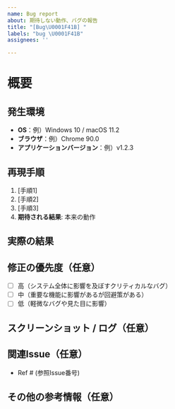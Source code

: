 ```yaml
---
name: Bug report
about: 期待しない動作、バグの報告
title: "[Bug\U0001F41B] "
labels: "bug \U0001F41B"
assignees: ''

---
```


# 概要
<!-- 発生している問題やバグの概要を記述 -->

## 発生環境

- **OS**：例）Windows 10 / macOS 11.2
- **ブラウザ**：例）Chrome 90.0
- **アプリケーションバージョン**：例）v1.2.3

## 再現手順
<!-- バグが再現する手順を記載。具体的な手順が分かるようにステップごとに書きます -->
1. [手順1]
2. [手順2]
3. [手順3]
4. **期待される結果**: 本来の動作

## 実際の結果
<!-- バグ発生時の実際の動作や表示されるエラーメッセージについて記載 -->

## 修正の優先度（任意）

- [ ] 高（システム全体に影響を及ぼすクリティカルなバグ）
- [ ] 中（重要な機能に影響があるが回避策がある）
- [ ] 低（軽微なバグや見た目に影響）

## スクリーンショット / ログ（任意）
<!-- バグが発生した際のスクリーンショットやエラーログがあれば添付 -->

## 関連Issue（任意）
<!-- 関連するIssueやプルリクエストがあれば、リンクを記載 -->
- Ref # (参照Issue番号)

## その他の参考情報（任意）
<!-- 参考になりそうな資料や関連リンクなどがあれば記載 -->